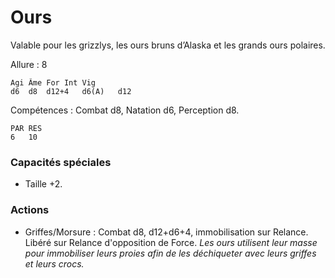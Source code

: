 # Ours

Valable pour les grizzlys, les ours bruns d’Alaska et les grands ours polaires.

Allure : 8

	Agi	Âme	For	Int	Vig
	d6	d8	d12+4	d6(A)	d12

Compétences : Combat d8, Natation d6, Perception d8.

	PAR	RES
	6	10

### Capacités spéciales
- Taille +2.

### Actions
- Griffes/Morsure : Combat d8, d12+d6+4, immobilisation sur Relance. Libéré sur Relance d'opposition de Force. _Les ours utilisent leur masse pour immobiliser leurs proies afin de les déchiqueter avec leurs griffes et leurs crocs._

